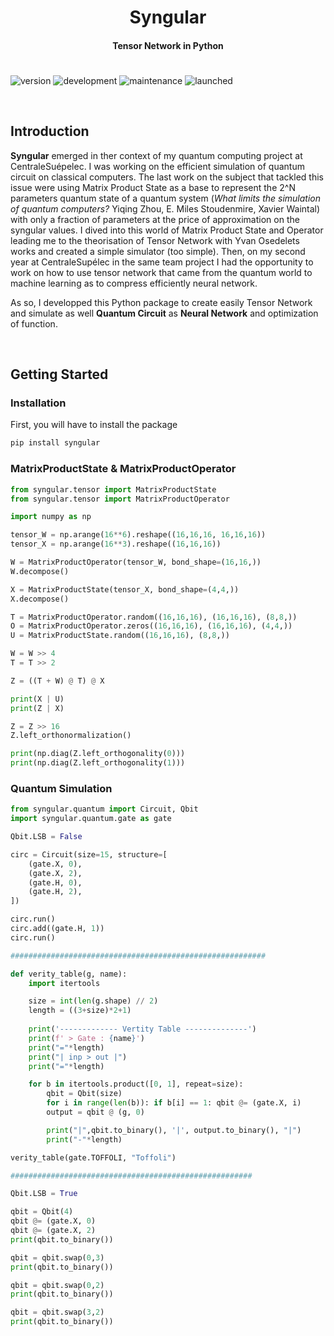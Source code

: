 <h1 align="center">Syngular</h1>
<h4 align="center">Tensor Network in Python</h4>

<h1 align="center"> </h1>

![version](https://img.shields.io/badge/version-0.0.1-blueviolet)
![development](https://img.shields.io/badge/development-in%20progress-orange)
![maintenance](https://img.shields.io/badge/maintained-yes-brightgreen.svg)
![launched](https://img.shields.io/badge/launched-no-red.svg)


<br>

## Introduction

**Syngular** emerged in ther context of my quantum computing project at CentraleSuépelec. I was working on the efficient simulation of quantum circuit on classical computers. The last work on the subject that tackled this issue were using Matrix Product State as a base to represent the 2^N parameters quantum state of a quantum system (_What limits the simulation of quantum computers?_ Yiqing Zhou, E. Miles Stoudenmire, Xavier Waintal) with only a fraction of parameters at the price of approximation on the syngular values.
I dived into this world of Matrix Product State and Operator leading me to the theorisation of Tensor Network with Yvan Osedelets works and created a simple simulator (too simple). 
Then, on my second year at CentraleSupélec in the same team project I had the opportunity to work on how to use tensor network that came from the quantum world to machine learning as to compress efficiently neural network.

As so, I developped this Python package to create easily Tensor Network and simulate as well **Quantum Circuit** as **Neural Network** and optimization of function.

<br>

## Getting Started

### Installation 

First, you will have to install the package

```bash
pip install syngular
```

### MatrixProductState & MatrixProductOperator

```python
from syngular.tensor import MatrixProductState
from syngular.tensor import MatrixProductOperator

import numpy as np

tensor_W = np.arange(16**6).reshape((16,16,16, 16,16,16))
tensor_X = np.arange(16**3).reshape((16,16,16))

W = MatrixProductOperator(tensor_W, bond_shape=(16,16,))
W.decompose()

X = MatrixProductState(tensor_X, bond_shape=(4,4,))
X.decompose()

T = MatrixProductOperator.random((16,16,16), (16,16,16), (8,8,))
O = MatrixProductOperator.zeros((16,16,16), (16,16,16), (4,4,))
U = MatrixProductState.random((16,16,16), (8,8,))

W = W >> 4
T = T >> 2

Z = ((T + W) @ T) @ X

print(X | U)
print(Z | X)

Z = Z >> 16
Z.left_orthonormalization()

print(np.diag(Z.left_orthogonality(0)))
print(np.diag(Z.left_orthogonality(1)))
```

### Quantum Simulation

```python
from syngular.quantum import Circuit, Qbit
import syngular.quantum.gate as gate

Qbit.LSB = False

circ = Circuit(size=15, structure=[
    (gate.X, 0),
    (gate.X, 2),
    (gate.H, 0),
    (gate.H, 2),
])

circ.run()
circ.add((gate.H, 1))
circ.run()

#########################################################

def verity_table(g, name):
    import itertools

    size = int(len(g.shape) // 2)
    length = ((3+size)*2+1)
    
    print('------------- Vertity Table --------------')
    print(f' > Gate : {name}')
    print("="*length)
    print("| inp > out |")
    print("="*length)

    for b in itertools.product([0, 1], repeat=size):
        qbit = Qbit(size)
        for i in range(len(b)): if b[i] == 1: qbit @= (gate.X, i)
        output = qbit @ (g, 0)

        print("|",qbit.to_binary(), '|', output.to_binary(), "|")
        print("-"*length)

verity_table(gate.TOFFOLI, "Toffoli")

######################################################

Qbit.LSB = True

qbit = Qbit(4)
qbit @= (gate.X, 0)
qbit @= (gate.X, 2)
print(qbit.to_binary())

qbit = qbit.swap(0,3)
print(qbit.to_binary())

qbit = qbit.swap(0,2)
print(qbit.to_binary())

qbit = qbit.swap(3,2)
print(qbit.to_binary())
```